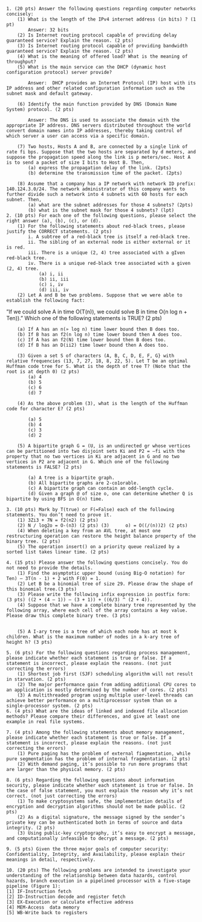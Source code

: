     1. (20 pts) Answer the following questions regarding computer networks concisely:
        (1) What is the length of the IPv4 internet address (in bits) ? (1 pt)
            Answer: 32 bits
        (2) Is Internet routing protocol capable of providing delay guaranteed service? Explain the reason. (2 pts)
        (3) Is Internet routing protocol capable of providing bandwidth guaranteed service? Explain the reason. (2 pts)
        (4) What is the meaning of offered load? What is the meaning of throughput? 
        (5) What is the main service can the DHCP (dynamic host configuration protocol) server provide?
            
            Answer:  DHCP provides an Internet Protocol (IP) host with its IP address and other related configuration information such as the subnet mask and default gateway.

        (6) Identify the main function provided by DNS (Domain Name System) protocol. (2 pts)
            
            Answer: The DNS is used to associate the domain with the appropriate IP address. DNS servers distributed throughout the world convert domain names into IP addresses, thereby taking control of which server a user can access via a specific domain.

        (7) Two hosts, Hosts A and B, are connected by a single link of rate fi bps. Suppose that the two hosts are separated by d meters, and suppose the propagation speed along the link is p meters/sec. Host A is to send a packet of size I bits to Host B. Then, 
            (a) express the propagation delay of the link. (2pts) 
            (b) determine the transmission time of the packet. (2pts)

        (8) Assume that a company has a IP network with network ID prefix: 140.124.3.0/24. The network administrator of this company wants to further divide such a network into 4 subnets with 60 hosts for each subnet. Then, 
            (a) what are the subnet addresses for those 4 subnets? (2pts) 
            (b) what is the subnet mask for those 4 subnets? (lpt)
    2. (10 pts) For each one of the following questions, please select the right answer (a), (b), (c), or (d).
        (1) For the following statements about red-black trees, please justify the CORRECT statements. (2 pts)
            i. A subtree of a red-black tree is itself a red-black tree.
            ii. The sibling of an external node is either external or it is red.
            iii. There is a unique (2, 4) tree associated with a gIven red-black tree.
            iv. There is a unique red-black tree associated with a given (2, 4) tree.
                (a) i, ii
                (b) ii, iii	
                (c) i, iv	
                (d) iii, iv
        (2) Let A and B be two problems. Suppose that we were able to establish the following fact:
”If we could solve A in time O(T(n)), we could solve B in time O{n log n + Ten)).”
Which one of the following statements is TRUE? (2 pts)
        
        (a) If A has an n(» log n) time lower bound then B does too.
        (b) If B has an f2(n log n) time lower bound then A does too.
        (c) If A has an f2(N) time lower bound then B does too.
        (d) If B has an D(ii2) time lower bound then A does too.

        (3) Given a set S of characters (A, B, C, D, E, F, G} with relative frequencies (13, 7, 27, 18, 8, 22, 5). Let T be an optimal Huffman code tree for S. What is the depth of tree T? (Note that the root is at depth 0) (2 pts)
            (a) 4 
            (b) 5 
            (c) 6 
            (d) 7

        (4) As the above problem (3), what is the length of the Huffman code for character E? (2 pts) 
            
            (a) 5 
            (b) 4 
            (c) 3 
            (d) 2

        (5) A bipartite graph G = (U, is an undirected gr whose vertices can be partitioned into two disjoint sets Ki and P2 = —fi with the property that no two vertices in Ki are adjacent in G and no two vertices in P2 are adjacent in G. Which one of the following statements is FALSE? (2 pts)
            
            (a) A tree is a bipartite graph.
            (b) All bipartite graphs are 2-co1orable.
            (c) A bipartite graph can contain an odd-length cycle.
            (d) Given a graph @ of size o, one can determine whether Q is bipartite by using BFS in O(n) time.
    
    3. (10 pts) Mark by T(true) or F(=False) each of the following statements. You don’t need to prove it.
        (1)	3Zi3 + 7N = f2(n2) (2 pts)
        (2)	N / log2o = O-(n3) (2 pts) (3)		o) = O((/(n))2) (2 pts)
        (4) When deleting a key from an AVL tree, at most one restructuring operation can restore the height balance property of the binary tree. (2 pts)
        (5) The operation insert() on a priority queue realized by a sorted list takes linear time. (2 pts)

    4. (15 pts) Please answer the following questions concisely. You do not need to provide the details.
        (1) Find the asymptotic upper bound (using Big-O notation) for Ten) — 3T(n - 1) + 2 with F(0) = 1.
        (2) Let B be a binomial tree of size 29. Please draw the shape of this binomial tree.(3 pts)
        (3) Please write the following infix expression in postfix form: (3 pts) ((2 • (4 — 1)) — (3 + 1)) + ((6/3) ^ (2 + 4)).
        (4) Suppose that we have a complete binary tree represented by the following array, where each cell of the array contains a key value. Please draw this complete binary tree. (3 pts)


        (5) A I-ary tree is a tree of which each node has at most k children. What is the maximum number of nodes in a k-ary tree of height h? (3 pts)

    5. (6 pts) For the following questions regarding process management, please indicate whether each statement is true or false. If a statement is incorrect, please explain the reasons. (not just correcting the errors)
        (1) Shortest job first (SJF) scheduling algorithm will not result in starvation. (2 pts)
        (2) The major performance gain from adding additional CPU cores to an application is mostly determined by the number of cores. (2 pts)
        (3) A multithreaded program using multiple user-level threads can achieve better performance on a multiprocessor system than on a single-processor system. (2 pts)
    6. (4 pts) What are the ideas of linked and indexed file allocation methods? Please compare their differences, and give at least one example in real file systems.

    7. (4 pts) Among the following statements about memory management, please indicate whether each statement is true or false. If a statement is incorrect, please explain the reasons. (not just correcting the errors)
        (1) Pure paging has the problem of external fiagmentation, while pure segmentation has the problem of internal fragmentation. (2 pts)
        (2) With demand paging, it’s possible to run more programs that are larger than the physical memory. (2 pts)

    8. (6 pts) Regarding the following questions about information security, please indicate whether each statement is true or false. In the case of false statement, you must explain the reason why it’s not correct. (not just correcting the errors)
        (1) To make cryptosystems safe, the implementation details of encryption and decryption algorithms should not be made public. (2 pts)
        (2) As a digital signature, the message signed by the sender’s private key can be authenticated both in terms of source and data integrity. (2 pts)
        (3) Using public-key cryptography, it’s easy to encrypt a message, and computationally infeasible to decrypt a message. (2 pts)

    9. (5 pts) Given the three major goals of computer security: Confidentiality, Integrity, and Availability, please explain their meanings in detail, respectively.

    10. (20 pts) The following problems are intended to investigate your understanding of the relationship between data hazards, control hazards, branch execution in a pipelined processor with a five-stage pipeline (Figure 1):
    [1] IF-Instruction fetch
    [2] ID-Instruction decode and register fetch
    [3] EX-Execution or calculate effective address
    [4] MEM-Access  data memory
    [5] WB-Write back to registers

